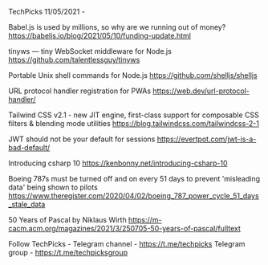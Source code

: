 TechPicks 11/05/2021 -

Babel.js is used by millions, so why are we running out of money?
https://babeljs.io/blog/2021/05/10/funding-update.html

tinyws — tiny WebSocket middleware for Node.js
https://github.com/talentlessguy/tinyws

Portable Unix shell commands for Node.js
https://github.com/shelljs/shelljs

URL protocol handler registration for PWAs
https://web.dev/url-protocol-handler/

Tailwind CSS v2.1 - new JIT engine, first-class support for composable CSS filters & blending mode utilities
https://blog.tailwindcss.com/tailwindcss-2-1

JWT should not be your default for sessions
https://evertpot.com/jwt-is-a-bad-default/

Introducing csharp 10
https://kenbonny.net/introducing-csharp-10

Boeing 787s must be turned off and on every 51 days to prevent 'misleading data' being shown to pilots
https://www.theregister.com/2020/04/02/boeing_787_power_cycle_51_days_stale_data

50 Years of Pascal by Niklaus Wirth
https://m-cacm.acm.org/magazines/2021/3/250705-50-years-of-pascal/fulltext

Follow TechPicks -
Telegram channel - https://t.me/techpicks
Telegram group - https://t.me/techpicksgroup